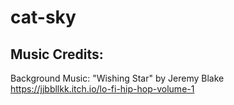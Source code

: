 # cat-sky
 
## Music Credits:
Background Music: 
"Wishing Star" by Jeremy Blake
https://jjbbllkk.itch.io/lo-fi-hip-hop-volume-1
